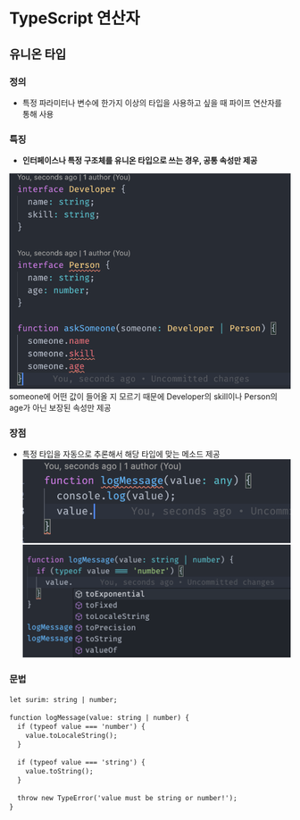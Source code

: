 # TypeScript 연산자

## 유니온 타입
### 정의
- 특정 파라미터나 변수에 한가지 이상의 타입을 사용하고 싶을 때 파이프 연산자를 통해 사용

### 특징
- **인터페이스나 특정 구조체를 유니온 타입으로 쓰는 경우, 공통 속성만 제공**

![interface](/TypeScript/images/operator_interface.png)
  someone에 어떤 값이 들어올 지 모르기 때문에 Developer의 skill이나 Person의 age가 아닌 보장된 속성만 제공

### 장점
- 특정 타입을 자동으로 추론해서 해당 타입에 맞는 메소드 제공
![any](/TypeScript/images/operator_any.png)
![연산자](/TypeScript/images/operator.png)
### 문법
```
let surim: string | number;

function logMessage(value: string | number) {
  if (typeof value === 'number') {
    value.toLocaleString();
  }

  if (typeof value === 'string') {
    value.toString();
  }

  throw new TypeError('value must be string or number!');
}
```
